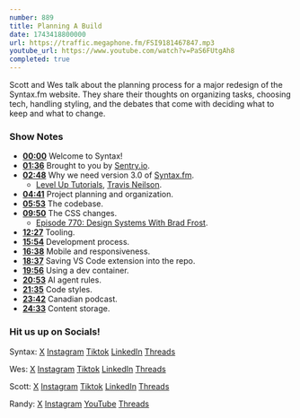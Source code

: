 ```yaml
---
number: 889
title: Planning A Build
date: 1743418800000
url: https://traffic.megaphone.fm/FSI9181467847.mp3
youtube_url: https://www.youtube.com/watch?v=PaS6FUtgAh8
completed: true
---
```

	
Scott and Wes talk about the planning process for a major redesign of the Syntax.fm website. They share their thoughts on organizing tasks, choosing tech, handling styling, and the debates that come with deciding what to keep and what to change.

### Show Notes

* **[00:00](#t=00:00)** Welcome to Syntax!
* **[01:36](#t=01:36)** Brought to you by [Sentry.io](https://sentry.io/syntax).
* **[02:48](#t=02:48)** Why we need version 3.0 of [Syntax.fm](https://syntax.fm).
  * [Level Up Tutorials](https://levelup.video/), [Travis Neilson](http://travisneilson.com/).
* **[04:41](#t=04:41)** Project planning and organization.
* **[05:53](#t=05:53)** The codebase.
* **[09:50](#t=09:50)** The CSS changes.
  * [Episode 770: Design Systems With Brad Frost](https://syntax.fm/770).
* **[12:27](#t=12:27)** Tooling.
* **[15:54](#t=15:54)** Development process.
* **[16:38](#t=16:38)** Mobile and responsiveness.
* **[18:37](#t=18:37)** Saving VS Code extension into the repo.
* **[19:56](#t=19:56)** Using a dev container.
* **[20:53](#t=20:53)** AI agent rules.
* **[21:35](#t=21:35)** Code styles.
* **[23:42](#t=23:42)** Canadian podcast.
* **[24:33](#t=24:33)** Content storage.

### Hit us up on Socials!

Syntax: [X](https://twitter.com/syntaxfm) [Instagram](https://www.instagram.com/syntax_fm/) [Tiktok](https://www.tiktok.com/@syntaxfm) [LinkedIn](https://www.linkedin.com/company/96077407/admin/feed/posts/) [Threads](https://www.threads.net/@syntax_fm)

Wes: [X](https://twitter.com/wesbos) [Instagram](https://www.instagram.com/wesbos/) [Tiktok](https://www.tiktok.com/@wesbos) [LinkedIn](https://www.linkedin.com/in/wesbos/) [Threads](https://www.threads.net/@wesbos)

Scott: [X](https://twitter.com/stolinski) [Instagram](https://www.instagram.com/stolinski/) [Tiktok](https://www.tiktok.com/@stolinski) [LinkedIn](https://www.linkedin.com/in/stolinski/) [Threads](https://www.threads.net/@stolinski)

Randy: [X](https://twitter.com/randyrektor) [Instagram](https://www.instagram.com/randyrektor/) [YouTube](https://www.youtube.com/@randyrektor) [Threads](https://www.threads.net/@randyrektor)